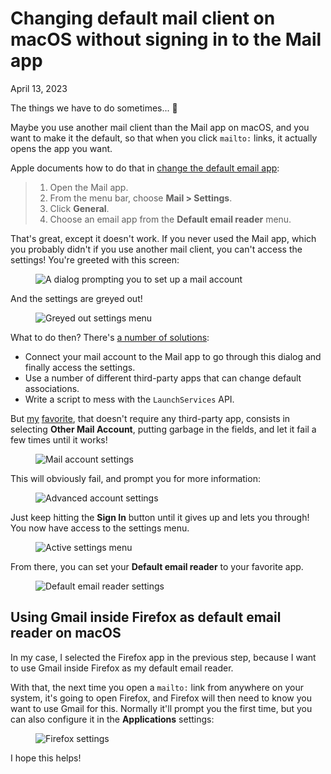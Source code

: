 # Changing default mail client on macOS without signing in to the Mail app
April 13, 2023

The things we have to do sometimes... 🙈

Maybe you use another mail client than the Mail app on macOS, and you
want to make it the default, so that when you click `mailto:` links, it
actually opens the app you want.

Apple documents how to do that in [change the default email app](https://support.apple.com/en-ca/HT201607):

> 1. Open the Mail app.
> 1. From the menu bar, choose **Mail > Settings**.
> 1. Click **General**.
> 1. Choose an email app from the **Default email reader** menu.

That's great, except it doesn't work. If you never used the Mail app,
which you probably didn't if you use another mail client, you can't
access the settings! You're greeted with this screen:

<figure class="center">
  <img alt="A dialog prompting you to set up a mail account" srcset="../../img/2023/04/mail/01-blocking-dialog.png 2x">
</figure>

And the settings are greyed out!

<figure class="center">
  <img alt="Greyed out settings menu" srcset="../../img/2023/04/mail/02-disabled-settings.png 2x">
</figure>

What to do then? There's [a number of solutions](https://apple.stackexchange.com/q/261881/452681):

* Connect your mail account to the Mail app to go through this dialog
  and finally access the settings.
* Use a number of different third-party apps that can change default
  associations.
* Write a script to mess with the `LaunchServices` API.

But [my](https://apple.stackexchange.com/a/422772/452681)
[favorite](https://osxdaily.com/2014/05/06/change-default-mail-app-mac/#comment-745047),
that doesn't require any third-party app, consists in selecting **Other
Mail Account**, putting garbage in the fields, and let it fail a few
times until it works!

<figure class="center">
  <img alt="Mail account settings" srcset="../../img/2023/04/mail/03-add-account.png 2x">
</figure>

This will obviously fail, and prompt you for more information:

<figure class="center">
  <img alt="Advanced account settings" srcset="../../img/2023/04/mail/04-add-account-error.png 2x">
</figure>

Just keep hitting the **Sign In** button until it gives up and lets you
through! You now have access to the settings menu.

<figure class="center">
  <img alt="Active settings menu" srcset="../../img/2023/04/mail/05-settings-menu.png 2x">
</figure>

From there, you can set your **Default email reader** to your favorite
app.

<figure class="center">
  <img alt="Default email reader settings" srcset="../../img/2023/04/mail/06-settings.png 2x">
</figure>

## Using Gmail inside Firefox as default email reader on macOS

In my case, I selected the Firefox app in the previous step, because I
want to use Gmail inside Firefox as my default email reader.

With that, the next time you open a `mailto:` link from anywhere on your
system, it's going to open Firefox, and Firefox will then need to know
you want to use Gmail for this. Normally it'll prompt you the first
time, but you can also configure it in the **Applications** settings:

<figure class="center">
  <img alt="Firefox settings" srcset="../../img/2023/04/mail/07-firefox-settings.png 2x">
</figure>

I hope this helps!
